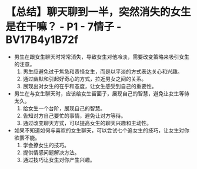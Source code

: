 # 【总结】聊天聊到一半，突然消失的女生是在干嘛？ - P1 - 7情子 - BV17B4y1B72f

-   男生在跟女生聊天时常常消失，导致女生对他冷淡，需要改变策略来吸引女生的注意。
    1.  男生应避免过于焦急和责怪女生，而是以平淡的方式表达关心和兴趣。
    2.  通过幽默和引起好奇心的方式，拉近男女之间的关系。
    3.  展现出对女生的在乎和态度，让女生感受到自己的重要性。
-   男生在与女生聊天时，应该给女生留面子，展现自己的智慧，避免让女生等待太久。
    1.  给女生一个台阶，展现自己的智慧。
    2.  告知对方自己要忙的事情，避免让对方等待。
    3.  通过改变聊天方式，可以提高女生的聊天兴趣和主动性。
-   如果不知道如何与喜欢的女生聊天，可以尝试七个追女生的技巧，让女生对你欲罢不能。
    1.  学会撩女生的技巧。
    2.  提供情感问题解决方法。
    3.  通过技巧让女生对你产生兴趣。